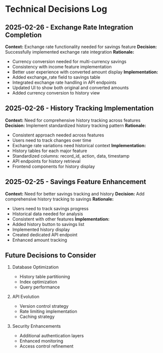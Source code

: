 # Technical Decisions Log

## 2025-02-26 - Exchange Rate Integration Completion
**Context:** Exchange rate functionality needed for savings feature
**Decision:** Successfully implemented exchange rate integration
**Rationale:** 
- Currency conversion needed for multi-currency savings
- Consistency with income feature implementation
- Better user experience with converted amount display
**Implementation:**
- Added exchange_rate field to savings table
- Integrated exchange rate handling in API endpoints
- Updated UI to show both original and converted amounts
- Added currency conversion to history view

## 2025-02-26 - History Tracking Implementation
**Context:** Need for comprehensive history tracking across features
**Decision:** Implement standardized history tracking pattern
**Rationale:** 
- Consistent approach needed across features
- Users need to track changes over time
- Exchange rate variations need historical context
**Implementation:**
- History tables for each major feature
- Standardized columns: record_id, action, data, timestamp
- API endpoints for history retrieval
- Frontend components for history display

## 2025-02-25 - Savings Feature Enhancement
**Context:** Need for better savings tracking and history
**Decision:** Add comprehensive history tracking to savings
**Rationale:**
- Users need to track savings progress
- Historical data needed for analysis
- Consistent with other features
**Implementation:**
- Added history button to savings list
- Implemented history display
- Created dedicated API endpoint
- Enhanced amount tracking

## Future Decisions to Consider
1. Database Optimization
   - History table partitioning
   - Index optimization
   - Query performance

2. API Evolution
   - Version control strategy
   - Rate limiting implementation
   - Caching strategy

3. Security Enhancements
   - Additional authentication layers
   - Enhanced monitoring
   - Access control refinement